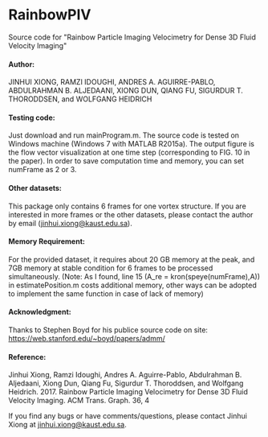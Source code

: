 # RainbowPIV

Source code for "Rainbow Particle Imaging Velocimetry for Dense 3D Fluid Velocity Imaging"

#### Author:

JINHUI XIONG, RAMZI IDOUGHI, ANDRES A. AGUIRRE-PABLO, ABDULRAHMAN B. ALJEDAANI, XIONG DUN, QIANG FU, SIGURDUR T. THORODDSEN, and WOLFGANG HEIDRICH

#### Testing code:

Just download and run mainProgram.m. The source code is tested on Windows machine (Windows 7 with MATLAB R2015a). The output figure is the flow vector visualization at one time step (corresponding to FIG. 10 in the paper). In order to save computation time and memory, you can set numFrame as 2 or 3.

#### Other datasets:

This package only contains 6 frames for one vortex structure. If you are interested in more frames or the other datasets, please contact the author by email (jinhui.xiong@kaust.edu.sa).

#### Memory Requirement:

For the provided dataset, it requires about 20 GB memory at the peak, and 7GB memory at stable condition for 6 frames to be processed simultaneously. (Note: As I found, line 15 (A_re = kron(speye(numFrame),A)) in estimatePosition.m costs additional memory, other ways can be adopted to implement the same function in case of lack of memory)

#### Acknowledgment:

Thanks to Stephen Boyd for his publice source code on site: https://web.stanford.edu/~boyd/papers/admm/

#### Reference:

Jinhui Xiong, Ramzi Idoughi, Andres A. Aguirre-Pablo, Abdulrahman B. Aljedaani, Xiong Dun, Qiang Fu, Sigurdur T. Thoroddsen, and Wolfgang Heidrich. 2017. Rainbow Particle Imaging Velocimetry for Dense 3D Fluid Velocity Imaging. ACM Trans. Graph. 36, 4

If you find any bugs or have comments/questions, please contact Jinhui Xiong at jinhui.xiong@kaust.edu.sa.

